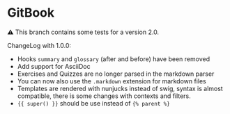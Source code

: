 GitBook
=======

:warning: This branch contains some tests for a version 2.0.

ChangeLog with 1.0.0:

- Hooks `summary` and `glossary` (after and before) have been removed
- Add support for AsciiDoc
- Exercises and Quizzes are no longer parsed in the markdown parser
- You can now also use the `.markdown` extension for markdown files
- Templates are rendered with nunjucks instead of swig, syntax is almost compatible, there is some changes with contexts and filters.
- `{{ super() }}` should be use instead of `{% parent %}`
